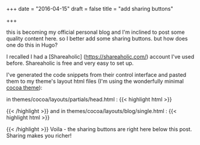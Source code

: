 +++
date = "2016-04-15"
draft = false
title = "add sharing buttons"

+++

this is becoming my official personal blog and I'm inclined to post some quality content here.
so I better add some sharing buttons.
but how does one do this in Hugo?

I recalled I had a [Shareaholic] (https://shareaholic.com/) account I've used before. Shareaholic is free and very easy to set up.

I've generated the code snippets from their control interface and pasted them to my theme's layout html files (I'm using the wonderfully minimal [cocoa theme](https://github.com/nishanths/cocoa-hugo-theme)):

in themes/cocoa/layouts/partials/head.html :
{{< highlight html >}}
<script type='text/javascript' src='//my.shareaholic.url/assets/pub/shareaholic.js' data-shr-siteid='4c511..e8c' data-cfasync='false' async='async'></script>
{{< /highlight >}}
and in themes/cocoa/layouts/blog/single.html :
{{< highlight html >}}
<br>
<div class='shareaholic-canvas' data-app='share_buttons' data-app-id='somenumberfromshareaholic'></div>
<div class="disqus">
{{< /highlight >}}
Voila - the sharing buttons are right here below this post. Sharing makes you richer!
